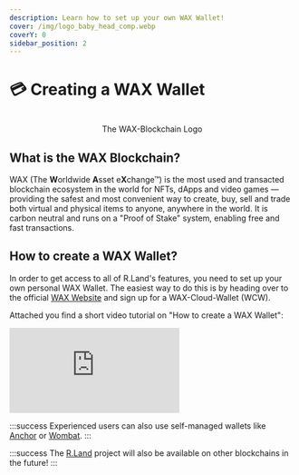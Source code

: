 ```yaml
---
description: Learn how to set up your own WAX Wallet!
cover: /img/logo_baby_head_comp.webp
coverY: 0
sidebar_position: 2
---
```


# 💳 Creating a WAX Wallet

<center><img src="/img/wax_logo.png" alt="" /><figcaption><p>The WAX-Blockchain Logo</p></figcaption></center>

## What is the WAX Blockchain?

WAX (The **W**orldwide **A**sset e**X**change™) is the most used and transacted blockchain ecosystem in the world for NFTs, dApps and video games — providing the safest and most convenient way to create, buy, sell and trade both virtual and physical items to anyone, anywhere in the world. It is carbon neutral and runs on a "Proof of Stake" system, enabling free and fast transactions.

## How to create a WAX Wallet?

In order to get access to all of R.Land's features, you need to set up your own personal WAX Wallet. The easiest way to do this is by heading over to the official [WAX Website](https://all-access.wax.io/) and sign up for a WAX-Cloud-Wallet (WCW).&#x20;

Attached you find a short video tutorial on "How to create a WAX Wallet":

<!-- {% embed url="https://www.youtube.com/watch?v=0U1VTx8owbQ" %}
<video>
How to Create a Wax Wallet
</video>
{% endembed %} -->

<iframe style={{width:"100%", aspectRatio: "16/9"}} 
src="https://www.youtube.com/embed/0U1VTx8owbQ" 
title="YouTube video player" 
frameborder="0" 
allow="accelerometer; autoplay; clipboard-write; encrypted-media; gyroscope; picture-in-picture; web-share" allowfullscreen>
</iframe>

:::success
Experienced users can also use self-managed wallets like [Anchor](https://greymass.com/en/anchor/) or [Wombat](https://www.wombat.app/).
:::

:::success
The [R.Land](https://r.land/) project will also be available on other blockchains in the future!
:::

